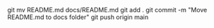 git mv README.md docs/README.md
git add .
git commit -m "Move README.md to docs folder"
git push origin main
